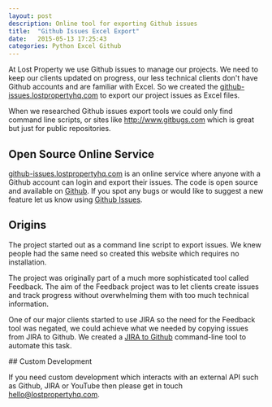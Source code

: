 ```yaml
---
layout: post
description: Online tool for exporting Github issues
title:  "Github Issues Excel Export"
date:   2015-05-13 17:25:43
categories: Python Excel Github
---
```

At Lost Property we use Github issues to manage our projects. We need to keep our clients updated on progress, our less technical clients don't have Github accounts and are familiar with Excel. So we created the [github-issues.lostpropertyhq.com](http://github-issues.lostpropertyhq.com) to export our project issues as Excel files.

When we researched Github issues export tools we could only find command line scripts, or sites like http://www.gitbugs.com which is great but just for public repositories.

## Open Source Online Service
[github-issues.lostpropertyhq.com](http://github-issues.lostpropertyhq.com) is an online service where anyone with a Github account can login and export their issues. The code is open source and available on [Github](https://github.com/LostProperty/Github-Issues). If you spot any bugs or would like to suggest a new feature let us know using [Github Issues](https://github.com/LostProperty/Github-Issues/issues).

## Origins
The project started out as a command line script to export issues. We knew people had the same need so created this website which requires no installation.

The project was originally part of a much more sophisticated tool called Feedback. The aim of the Feedback project was to let clients create issues and track progress without overwhelming them with too much technical information.

One of our major clients started to use JIRA so the need for the Feedback tool was negated, we could achieve what we needed by copying issues from JIRA to Github. We created a [JIRA to Github](https://github.com/LostProperty/jira_to_github) command-line tool to automate this task.

## Custom Development

If you need custom development which interacts with an external API such as Github, JIRA or YouTube then please get in touch [hello@lostpropertyhq.com](mailto:hello@lostpropertyhq.com).
